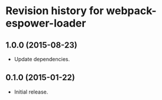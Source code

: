 # Revision history for webpack-espower-loader

## 1.0.0 (2015-08-23)

- Update dependencies.

## 0.1.0 (2015-01-22)

- Initial release.

